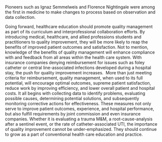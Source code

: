 Pioneers such as Ignaz Semmelweis and Florence Nightingale were among the first in medicine to make changes to process based on observation and data collection.

Going forward, healthcare education should promote quality management as part of its curriculum and interprofessional collaboration efforts. By introducing medical, healthcare, and allied professions students and practitioners to quality improvement, they will be more likely to reap the benefits of improved patient outcomes and satisfaction. Not to mention, knowledge of the benefits of quality management will enhance compliance with and feedback from all areas within the health care system. With insurance companies denying reimbursement for issues such as foley catheter or central line-associated infections developed during a hospital stay, the push for quality improvement increases.  More than just meeting criteria for reimbursement, quality management, when used to its full potential, will encourage optimal outcomes, supreme patient satisfaction, reduce work by improving efficiency, and lower overall patient and hospital costs. It all begins with collecting data to identify problems, evaluating possible causes, determining potential solutions, and subsequently monitoring corrective actions for effectiveness. These measures not only serve to improve patient outcomes, experience, and hospital performance, but also fulfill requirements by joint commission and even insurance companies. Whether it is evaluating a trauma M&M, a root-cause-analysis after a sentinel event, or the rate of catheter-associated UTI, the importance of quality improvement cannot be under-emphasized. They should continue to grow as a part of conventional health care education and practice.